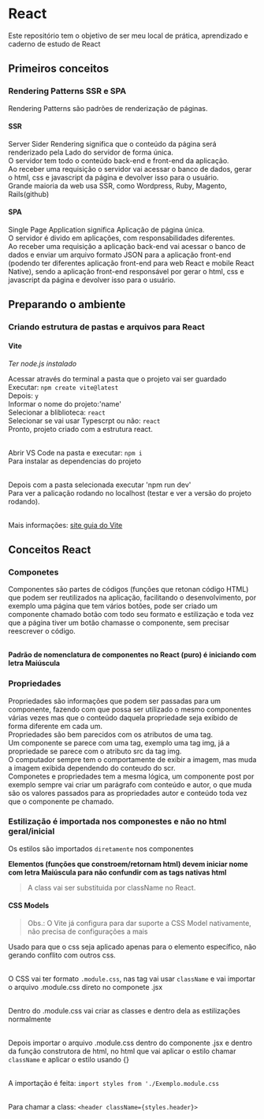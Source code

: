 # React
Este repositório tem o objetivo de ser meu local de prática, aprendizado e caderno de estudo de React

## Primeiros conceitos

### Rendering Patterns SSR e SPA
Rendering Patterns são padrões de renderização de páginas.

#### SSR
Server Sider Rendering significa que o conteúdo da página será renderizado pela Lado do servidor de forma única.<br>
O servidor tem todo o conteúdo back-end e front-end da aplicação.<br>
Ao receber uma requisição o servidor vai acessar o banco de dados, gerar o html, css e javascript da página e devolver isso para o usuário.<br>
Grande maioria da web usa SSR, como Wordpress, Ruby, Magento, Rails(github)

#### SPA
Single Page Application significa Aplicação de página única.<br>
O servidor é divido em aplicações, com responsabilidades diferentes.<br>
Ao receber uma requisição a aplicação back-end vai acessar o banco de dados e enviar um arquivo formato JSON para a aplicação front-end (podendo ter diferentes aplicação front-end para web React e mobile React Native), sendo a aplicação front-end responsável por gerar o html, css e javascript da página e devolver isso para o usuário.


## Preparando o ambiente

### Criando estrutura de pastas e arquivos para React
#### Vite
*Ter node.js instalado*

Acessar através do terminal a pasta que o projeto vai ser guardado<br>
Executar: `npm create vite@latest`<br>
Depois: `y`<br>
Informar o nome do projeto:'name'<br>
Selecionar a bliblioteca: `react`<br>
Selecionar se vai usar Typescrpt ou não: `react`<br>
Pronto, projeto criado com a estrutura react.<br><br>

Abrir VS Code na pasta e executar: `npm i`<br>
Para instalar as dependencias do projeto<br><br>

Depois com a pasta selecionada executar 'npm run dev'<br>
Para ver a palicação rodando no localhost (testar e ver a versão do projeto rodando).<br><br>

Mais informações: [site guia do Vite](https://vitejs.dev/guide/)


## Conceitos React

### Componetes
Componentes são partes de códigos (funções que retonan código HTML) que podem ser reutilizados na aplicação, facilitando o desenvolvimento, por exemplo uma página que tem vários botões, pode ser criado um componente chamado botão com todo seu formato e estilização e toda vez que a página tiver um botão chamasse o componente, sem precisar reescrever o código.<br><br>

**Padrão de nomenclatura de componentes no React (puro) é iniciando com letra Maiúscula**

### Propriedades
Propriedades são informações que podem ser passadas para um componente, fazendo com que possa ser utilizado o mesmo componentes várias vezes mas que o conteúdo daquela propriedade seja exibido de forma diferente em cada um.<br>
Propriedades são bem parecidos com os atributos de uma tag.<br>
Um componente se parece com uma tag, exemplo uma tag img, já a propriedade se parece com o atributo src da tag img.<br>
O computador sempre tem o comportamente de exibir a imagem, mas muda a imagem exibida dependendo do conteudo do scr.<br>
Componetes e propriedades tem a mesma lógica, um componente post por exemplo sempre vai criar um parágrafo com conteúdo e autor, o que muda são os valores passados para as propriedades autor e conteúdo toda vez que o componente pe chamado.

### Estilização é importada nos componestes e não no html geral/inicial
Os estilos são importados `diretamente` nos componentes<br>

**Elementos (funções que constroem/retornam html) devem iniciar nome com letra Maiúscula para não confundir com as tags nativas html**

>A class vai ser substituida por className no React.

#### CSS Models
>Obs.: O Vite já configura para dar suporte a CSS Model nativamente, não precisa de configurações a mais

Usado para que o css seja aplicado apenas para o elemento específico, não gerando conflito com outros css.<br><br>

O CSS vai ter formato `.module.css`, nas tag vai usar `className` e vai importar o arquivo .module.css direto no componete .jsx <br><br>

Dentro do .module.css vai criar as classes e dentro dela as estilizações normalmente <br><br>

Depois importar o arquivo .module.css dentro do componente .jsx e dentro da função construtora de html, no html que vai aplicar o estilo chamar `className` e aplicar o estilo usando {} <br><br>


A importação é feita: `import styles from './Exemplo.module.css` <br><br>

Para chamar a class: `<header className={styles.header}>`